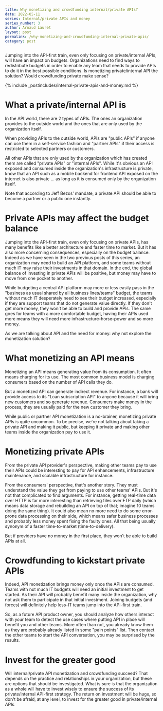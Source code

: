 ```yaml
---
title: Why monetizing and crowdfunding internal/private APIs?
date: 2022-05-11
series: Internal/private APIs and money
series_number: 3
author: Arnaud Lauret
layout: post
permalink: /why-monetizing-and-crowdfunding-internal-private-apis/
category: post
---
```


Jumping into the API-first train, even only focusing on private/internal APIs, will have an impact on budgets. Organizations need to find ways to redistribute budgets in order to enable any team that needs to provide APIs to do it in the best possible conditions. Is monetizing private/internal API the solution? Would crowdfunding private make sense?
<!--more-->

{% include _postincludes/internal-private-apis-and-money.md %}

# What a private/internal API is

In the API world, there are 2 types of APIs. The ones an organization provides to the outside world and the ones that are only used by the organization itself.

When providing APIs to the outside world, APIs are "public APIs" if anyone can use them in a self-service fashion and "partner APIs" if their access is restricted to selected partners or customers.

All other APIs that are only used by the organization which has created them are called "private APIs" or "internal APIs". While it's obvious an API exposed and consumed inside the organization's infrastructure is private, know that an API such as a mobile backend for frontend API exposed on the internet is also private ... as long as it is consumed only by the organization itself.

Note that according to Jeff Bezos' mandate, a private API should be able to become a partner or a public one instantly.

# Private APIs may affect the budget balance

Jumping into the API-first train, even only focusing on private APIs, has many benefits like a better architecture and faster time to market. But it has also more concerning consequences, especially on the budget balance. Indeed as we have seen in the two previous posts of this series, an organization may need to build an API platform, and some teams without much IT may raise their investments in that domain. In the end, the global balance of investing in private APIs will be positive, but money may have to move from one pocket to another.

While budgeting a central API platform may more or less easily pass in the "business as usual shared by all business lines/teams" budget, the teams without much IT desperately need to see their budget increased, especially if they are support teams that do not generate value directly. If they don't get more money, they won't be able to build and provide APIs. The same goes for teams with a more comfortable budget, having their APIs used more means they will need more infrastructure-horse-power and so more money. 

As we are talking about API and the need for money: why not explore the monetization solution?

# What monetizing an API means

Monetizing an API means generating value from its consumption. It often means charging for its use. The most common business model is charging consumers based on the number of API calls they do.

But a monetized API can generate indirect revenue. For instance, a bank will provide access to its "Loan subscription API" to anyone because it will bring new customers and so generate revenue. Consumers make money in the process, they are usually paid for the new customer they bring.

While public or partner API monetization is a no-brainer, monetizing private APIs is quite uncommon. To be precise, we're not talking about taking a private API and making it public, but keeping it private and making other teams inside the organization pay to use it.

# Monetizing private APIs

From the private API provider's perspective, making other teams pay to use their APIs could be interesting to pay for API enhancements, infrastructure maintenance, and scalable infrastructure for instance.

From the consumers' perspective, that's another story. They must understand the value they get from paying to use other teams' APIs. But it's not that complicated to find arguments. For instance, getting real-time data over HTTP is far more interesting than retrieving files over FTP daily (which means data storage and rebuilding an API on top of that; imagine 10 teams doing the same thing). It could also mean no more need to do some error-prone data processing on their side, which means safer business processes and probably less money spent fixing the faulty ones. All that being usually synonym of a faster time-to-market (time-to-delivery). 

But if providers have no money in the first place, they won't be able to build APIs at all.

# Crowdfunding to kickstart private APIs

Indeed, API monetization brings money only once the APIs are consumed. Teams with not much IT budgets will need an initial investment to get started. As their API will probably benefit many inside the organization, why not ask them to participate in that initial investment. Joining budgets (and forces) will definitely help less-IT teams jump into the API-first train.

So, as a future API product owner, you should analyze how others interact with your team to detect the use cases where putting API in place will benefit you and other teams. More often than not, you already know them as they are probably already listed in some "pain points" list. Then contact the other teams to start the API conversation, you may be surprised by the results.

# Invest for the greater good

Will internal/private API monetization and crowdfunding succeed? That depends on the practice and relationships in your organization, but these are options that should be investigated. What is sure is that the organization as a whole will have to invest wisely to ensure the success of its private/internal API-first strategy. The return on investment will be huge, so don't be afraid, at any level, to invest for the greater good in private/internal APIs.